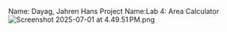 Name: Dayag, Jahren Hans
Project Name:Lab 4: Area Calculator
![Screenshot 2025-07-01 at 4.49.51 PM.png](Screenshot%202025-07-01%20at%204.49.51%E2%80%AFPM.png)